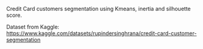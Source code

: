 Credit Card customers segmentation using Kmeans, inertia and silhouette score.

Dataset from Kaggle: https://www.kaggle.com/datasets/rupindersinghrana/credit-card-customer-segmentation